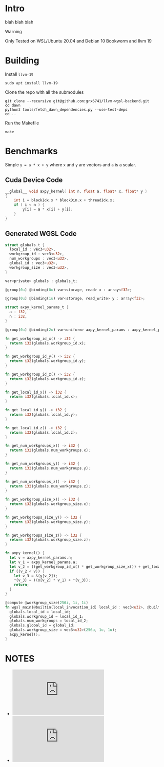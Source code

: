 # Intro

blah blah blah

> [!WARNING]
> Only Tested on WSL/Ubuntu 20.04 and Debian 10 Bookworm and llvm 19

# Building

Install `llvm-19`

```
sudo apt install llvm-19
```

Clone the repo with all the submodules

```
git clone --recursive git@github.com:grx6741/llvm-wgsl-backend.git
cd dawn
python3 tools/fetch_dawn_dependencies.py --use-test-deps
cd ..
```

Run the Makefile

```
make
```

# Benchmarks

Simple `y = a * x + y` where `x` and `y` are vectors and `a` is a scalar.

## Cuda Device Code

```cpp
__global__ void axpy_kernel( int n, float a, float* x, float* y )
{
    int i = blockIdx.x * blockDim.x + threadIdx.x;
    if ( i < n ) {
        y[i] = a * x[i] + y[i];
    }
}
```

## Generated WGSL Code

```rust
struct globals_t {
  local_id : vec3<u32>,
  workgroup_id : vec3<u32>,
  num_workgroups : vec3<u32>,
  global_id : vec3<u32>,
  workgroup_size : vec3<u32>,
}

var<private> globals : globals_t;

@group(0u) @binding(0u) var<storage, read> x : array<f32>;

@group(0u) @binding(1u) var<storage, read_write> y : array<f32>;

struct axpy_kernel_params_t {
  a : f32,
  n : i32,
}

@group(0u) @binding(2u) var<uniform> axpy_kernel_params : axpy_kernel_params_t;

fn get_workgroup_id_x() -> i32 {
  return i32(globals.workgroup_id.x);
}

fn get_workgroup_id_y() -> i32 {
  return i32(globals.workgroup_id.y);
}

fn get_workgroup_id_z() -> i32 {
  return i32(globals.workgroup_id.z);
}

fn get_local_id_x() -> i32 {
  return i32(globals.local_id.x);
}

fn get_local_id_y() -> i32 {
  return i32(globals.local_id.y);
}

fn get_local_id_z() -> i32 {
  return i32(globals.local_id.z);
}

fn get_num_workgroups_x() -> i32 {
  return i32(globals.num_workgroups.x);
}

fn get_num_workgroups_y() -> i32 {
  return i32(globals.num_workgroups.y);
}

fn get_num_workgroups_z() -> i32 {
  return i32(globals.num_workgroups.z);
}

fn get_workgroup_size_x() -> i32 {
  return i32(globals.workgroup_size.x);
}

fn get_workgroups_size_y() -> i32 {
  return i32(globals.workgroup_size.y);
}

fn get_workgroups_size_z() -> i32 {
  return i32(globals.workgroup_size.z);
}

fn axpy_kernel() {
  let v = axpy_kernel_params.n;
  let v_1 = axpy_kernel_params.a;
  let v_2 = ((get_workgroup_id_x() * get_workgroup_size_x()) + get_local_id_x());
  if ((v_2 < v)) {
    let v_3 = &(y[v_2]);
    *(v_3) = ((x[v_2] * v_1) + *(v_3));
    return;
  }
}

@compute @workgroup_size(256i, 1i, 1i)
fn wgsl_main(@builtin(local_invocation_id) local_id : vec3<u32>, @builtin(workgroup_id) local_id_1 : vec3<u32>, @builtin(num_workgroups) local_id_2 : vec3<u32>, @builtin(global_invocation_id) global_id : vec3<u32>) {
  globals.local_id = local_id;
  globals.workgroup_id = local_id_1;
  globals.num_workgroups = local_id_2;
  globals.global_id = global_id;
  globals.workgroup_size = vec3<u32>(256u, 1u, 1u);
  axpy_kernel();
}
```

# NOTES

- ![NVPTX](https://llvm.org/docs/NVPTXUsage.html)
- ![LLVM Lang Ref](https://llvm.org/docs/LangRef.html)

